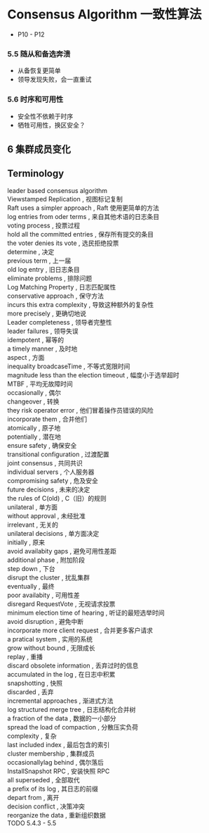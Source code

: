 # Consensus Algorithm 一致性算法      
- P10 - P12  
    
### 5.5 随从和备选奔溃    
- 从备恢复更简单  
- 领导发现失败，会一直重试  
  
### 5.6 时序和可用性  
- 安全性不依赖于时序  
- 牺牲可用性，换区安全？  
  
## 6 集群成员变化    
  
    
## Terminology  
leader based consensus algorithm  
Viewstamped Replication	,	视图标记复制  
Raft uses a simpler approach	,	Raft 使用更简单的方法  
log entries from oder terms	,	来自其他术语的日志条目  
voting process	,	投票过程  
hold all the committed entries	,	保存所有提交的条目  
the voter denies its vote	,	选民拒绝投票  
determine	,	决定  
previous term	,	上一届  
old log entry	,	旧日志条目  
eliminate problems	,	排除问题  
Log Matching Property	,	日志匹配属性  
conservative approach	,	保守方法  
incurs this extra complexity	,	导致这种额外的复杂性  
more precisely	,	更确切地说  
Leader completeness	,	领导者完整性  
leader failures	,	领导失误  
idempotent	,	幂等的  
a timely manner	,	及时地  
aspect	,	方面  
inequality broadcaseTime	,	不等式宽限时间  
magnitude less than the election timeout	,	幅度小于选举超时  
MTBF	,	平均无故障时间  
occasionally	,	偶尔  
changeover	,	转换  
they risk operator error	,	他们冒着操作员错误的风险  
incorporate them	,	合并他们  
atomically	,	原子地  
potentially	,	潜在地  
ensure safety	,	确保安全  
transitional configuration	,	过渡配置  
joint consensus	,	共同共识  
individual servers	,	个人服务器  
compromising safety	,	危及安全  
future decisions	,	未来的决定  
the rules of C(old)	,	C（旧）的规则  
unilateral	,	单方面  
without approval	,	未经批准  
irrelevant	,	无关的  
unilateral decisions	,	单方面决定  
initially	,	原来  
avoid availabity gaps	,	避免可用性差距  
additional phase	,	附加阶段  
step down	,	下台  
disrupt the cluster	,	扰乱集群  
eventually	,	最终  
poor availabity	,	可用性差  
disregard RequestVote	,	无视请求投票  
minimum election time of hearing	,	听证的最短选举时间  
avoid disruption	,	避免中断  
incorporate more client request	,	合并更多客户请求  
a pratical system	,	实用的系统  
grow without bound	,	无限成长  
replay	,	重播  
discard obsolete information	,	丢弃过时的信息  
accumulated in the log	,	在日志中积累  
snapshotting	,	快照  
discarded	,	丢弃  
incremental approaches	,	渐进式方法  
log structured merge tree	,	日志结构化合并树  
a fraction of the data	,	数据的一小部分  
spread the load of compaction	,	分散压实负荷  
complexity	,	复杂  
last included index	,	最后包含的索引  
cluster membership	,	集群成员  
occasionallylag behind	,	偶尔落后  
InstallSnapshot RPC	,	安装快照 RPC  
all superseded	,	全部取代  
a prefix of its log	,	其日志的前缀  
depart from	,	离开  
decision conflict	,	决策冲突  
reorganize the data	,	重新组织数据  
TODO 5.4.3 - 5.5  
  
  
  
  
   
  